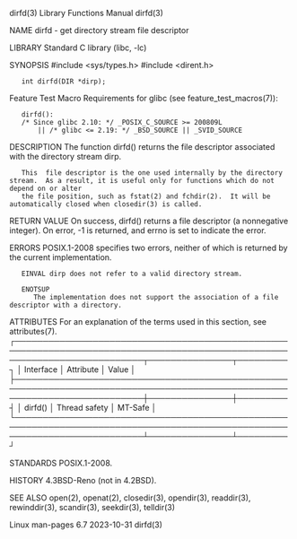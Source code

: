 dirfd(3)							   Library Functions Manual							      dirfd(3)

NAME
       dirfd - get directory stream file descriptor

LIBRARY
       Standard C library (libc, -lc)

SYNOPSIS
       #include <sys/types.h>
       #include <dirent.h>

       int dirfd(DIR *dirp);

   Feature Test Macro Requirements for glibc (see feature_test_macros(7)):

       dirfd():
	   /* Since glibc 2.10: */ _POSIX_C_SOURCE >= 200809L
	       || /* glibc <= 2.19: */ _BSD_SOURCE || _SVID_SOURCE

DESCRIPTION
       The function dirfd() returns the file descriptor associated with the directory stream dirp.

       This  file descriptor is the one used internally by the directory stream.  As a result, it is useful only for functions which do not depend on or alter
       the file position, such as fstat(2) and fchdir(2).  It will be automatically closed when closedir(3) is called.

RETURN VALUE
       On success, dirfd() returns a file descriptor (a nonnegative integer).  On error, -1 is returned, and errno is set to indicate the error.

ERRORS
       POSIX.1-2008 specifies two errors, neither of which is returned by the current implementation.

       EINVAL dirp does not refer to a valid directory stream.

       ENOTSUP
	      The implementation does not support the association of a file descriptor with a directory.

ATTRIBUTES
       For an explanation of the terms used in this section, see attributes(7).
       ┌───────────────────────────────────────────────────────────────────────────────────────────────────────────────────────────┬───────────────┬─────────┐
       │ Interface														   │ Attribute	   │ Value   │
       ├───────────────────────────────────────────────────────────────────────────────────────────────────────────────────────────┼───────────────┼─────────┤
       │ dirfd()														   │ Thread safety │ MT-Safe │
       └───────────────────────────────────────────────────────────────────────────────────────────────────────────────────────────┴───────────────┴─────────┘

STANDARDS
       POSIX.1-2008.

HISTORY
       4.3BSD-Reno (not in 4.2BSD).

SEE ALSO
       open(2), openat(2), closedir(3), opendir(3), readdir(3), rewinddir(3), scandir(3), seekdir(3), telldir(3)

Linux man-pages 6.7							  2023-10-31								      dirfd(3)
